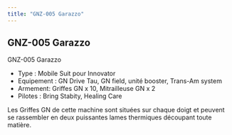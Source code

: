 ```yaml
---
title: "GNZ-005 Garazzo"
---
```


GNZ-005 Garazzo
---------------




GNZ-005 Garazzo


* Type : Mobile Suit pour Innovator
* Equipement : GN Drive Tau, GN field, unité booster, Trans-Am system
* Armement: Griffes GN x 10, Mitrailleuse GN x 2
* Pilotes : Bring Stabity, Healing Care


Les Griffes GN de cette machine sont situées sur chaque doigt et peuvent se rassembler en deux puissantes lames thermiques découpant toute matière.

